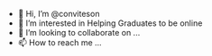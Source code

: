 - 👋 Hi, I’m @conviteson
- 👀 I’m interested in Helping Graduates to be online
- 💞️ I’m looking to collaborate on ...
- 📫 How to reach me ...
